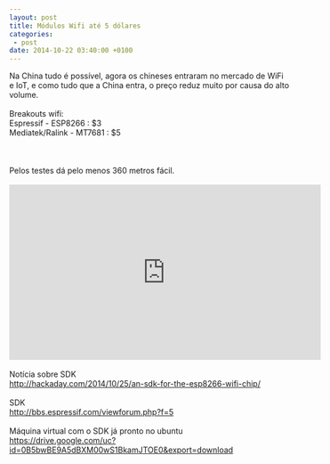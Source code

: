 ```yaml
---
layout: post
title: Módulos Wifi até 5 dólares 
categories:
 - post
date: 2014-10-22 03:40:00 +0100
---
```


<div dir="ltr" style="text-align: left;" trbidi="on">
<div dir="ltr" style="text-align: left;" trbidi="on">
Na China tudo é possível, agora os chineses entraram no mercado de WiFi e IoT, e como tudo que a China entra, o preço reduz muito por causa do alto volume.<br/>
<br/>
Breakouts wifi:<br/>
Espressif - ESP8266 : $3<br/>
Mediatek/Ralink - MT7681 : $5<br/>
<br/>
<a name="more"></a><br/><br/>
Pelos testes dá pelo menos 360 metros fácil.<br/>
<br/></div>
<iframe allowfullscreen="" frameborder="0" height="315" src="https://www.youtube.com/embed/7BYdZ_24yg0" width="560"></iframe><br/>
<br/>
Notícia sobre SDK<br/>
<a href="http://hackaday.com/2014/10/25/an-sdk-for-the-esp8266-wifi-chip/">http://hackaday.com/2014/10/25/an-sdk-for-the-esp8266-wifi-chip/</a><br/>
<br/>
SDK<br/>
<a href="http://bbs.espressif.com/viewforum.php?f=5">http://bbs.espressif.com/viewforum.php?f=5</a><br/>
<br/>
Máquina virtual com o SDK já pronto no ubuntu<br/>
<a href="https://drive.google.com/uc?id=0B5bwBE9A5dBXM00wS1BkamJTOE0&amp;export=download">https://drive.google.com/uc?id=0B5bwBE9A5dBXM00wS1BkamJTOE0&amp;export=download</a></div>